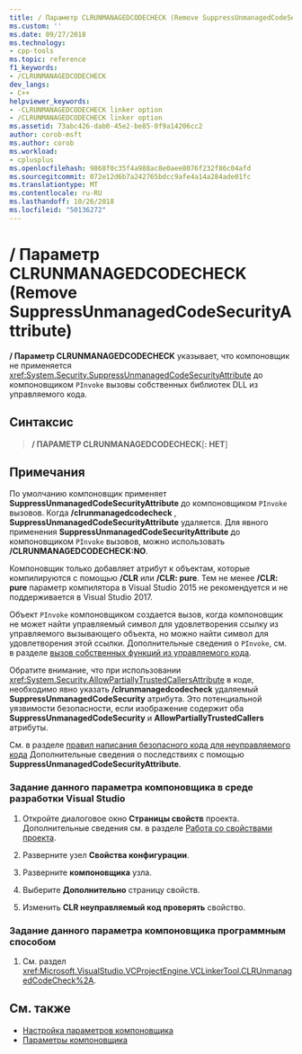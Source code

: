 ```yaml
---
title: / Параметр CLRUNMANAGEDCODECHECK (Remove SuppressUnmanagedCodeSecurityAttribute) | Документация Майкрософт
ms.custom: ''
ms.date: 09/27/2018
ms.technology:
- cpp-tools
ms.topic: reference
f1_keywords:
- /CLRUNMANAGEDCODECHECK
dev_langs:
- C++
helpviewer_keywords:
- -CLRUNMANAGEDCODECHECK linker option
- /CLRUNMANAGEDCODECHECK linker option
ms.assetid: 73abc426-dab0-45e2-be85-0f9a14206cc2
author: corob-msft
ms.author: corob
ms.workload:
- cplusplus
ms.openlocfilehash: 9868f0c35f4a988ac8e0aee8076f232f86c04afd
ms.sourcegitcommit: 072e12d6b7a242765bdcc9afe4a14a284ade01fc
ms.translationtype: MT
ms.contentlocale: ru-RU
ms.lasthandoff: 10/26/2018
ms.locfileid: "50136272"
---
```

# <a name="clrunmanagedcodecheck-remove-suppressunmanagedcodesecurityattribute"></a>/ Параметр CLRUNMANAGEDCODECHECK (Remove SuppressUnmanagedCodeSecurityAttribute)

**/ Параметр CLRUNMANAGEDCODECHECK** указывает, что компоновщик не применяется <xref:System.Security.SuppressUnmanagedCodeSecurityAttribute> до компоновщиком `PInvoke` вызовы собственных библиотек DLL из управляемого кода.

## <a name="syntax"></a>Синтаксис

> **/ ПАРАМЕТР CLRUNMANAGEDCODECHECK**[**: НЕТ**]

## <a name="remarks"></a>Примечания

По умолчанию компоновщик применяет **SuppressUnmanagedCodeSecurityAttribute** до компоновщиком `PInvoke` вызовов. Когда **/clrunmanagedcodecheck** , **SuppressUnmanagedCodeSecurityAttribute** удаляется. Для явного применения **SuppressUnmanagedCodeSecurityAttribute** до компоновщиком `PInvoke` вызовов, можно использовать **/CLRUNMANAGEDCODECHECK:NO**.

Компоновщик только добавляет атрибут к объектам, которые компилируются с помощью **/CLR** или **/CLR: pure**. Тем не менее **/CLR: pure** параметр компилятора в Visual Studio 2015 не рекомендуется и не поддерживается в Visual Studio 2017.

Объект `PInvoke` компоновщиком создается вызов, когда компоновщик не может найти управляемый символ для удовлетворения ссылку из управляемого вызывающего объекта, но можно найти символ для удовлетворения этой ссылки. Дополнительные сведения о `PInvoke`, см. в разделе [вызов собственных функций из управляемого кода](../../dotnet/calling-native-functions-from-managed-code.md).

Обратите внимание, что при использовании <xref:System.Security.AllowPartiallyTrustedCallersAttribute> в коде, необходимо явно указать **/clrunmanagedcodecheck** удаляемый **SuppressUnmanagedCodeSecurity** атрибута. Это потенциальной уязвимости безопасности, если изображение содержит оба **SuppressUnmanagedCodeSecurity** и **AllowPartiallyTrustedCallers** атрибуты.

См. в разделе [правил написания безопасного кода для неуправляемого кода](/dotnet/framework/security/secure-coding-guidelines-for-unmanaged-code) Дополнительные сведения о последствиях с помощью **SuppressUnmanagedCodeSecurityAttribute**.

### <a name="to-set-this-linker-option-in-the-visual-studio-development-environment"></a>Задание данного параметра компоновщика в среде разработки Visual Studio

1. Откройте диалоговое окно **Страницы свойств** проекта. Дополнительные сведения см. в разделе [Работа со свойствами проекта](../../ide/working-with-project-properties.md).

1. Разверните узел **Свойства конфигурации**.

1. Разверните **компоновщика** узла.

1. Выберите **Дополнительно** страницу свойств.

1. Изменить **CLR неуправляемый код проверять** свойство.

### <a name="to-set-this-linker-option-programmatically"></a>Задание данного параметра компоновщика программным способом

1. См. раздел <xref:Microsoft.VisualStudio.VCProjectEngine.VCLinkerTool.CLRUnmanagedCodeCheck%2A>.

## <a name="see-also"></a>См. также

- [Настройка параметров компоновщика](../../build/reference/setting-linker-options.md)
- [Параметры компоновщика](../../build/reference/linker-options.md)
